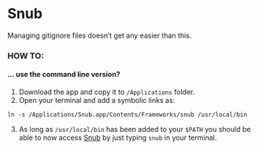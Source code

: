 # Snub
Managing gitignore files doesn’t get any easier than this.

### HOW TO:
#### ... use the command line version?

1. Download the app and copy it to `/Applications` folder.
2. Open your terminal and add a symbolic links as:

  `ln -s /Applications/Snub.app/Contents/Frameworks/snub /usr/local/bin`
  
3. As long as `/usr/local/bin` has been added to your `$PATH` you should be able to now access [Snub](http://snub.ashokgelal.com) by just typing `snub` in your terminal.
